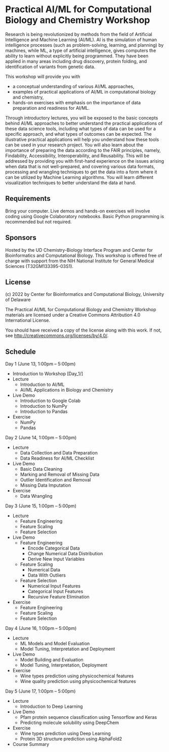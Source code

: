 # Practical AI/ML for Computational Biology and Chemistry Workshop

Research is being revolutionized by methods from the field of Artificial Intelligence and Machine Learning (AI/ML). AI is the simulation of human intelligence processes (such as problem-solving, learning, and planning) by machines, while ML, a type of artificial intelligence, gives computers the ability to learn without explicitly being programmed. They have been applied in many areas including drug discovery, protein folding, and identification of variants from genetic data.

This workshop will provide you with

- a conceptual understanding of various AI/ML approaches,
- examples of practical applications of AI/ML in computational biology and chemistry,
- hands-on exercises with emphasis on the importance of data preparation and readiness for AI/ML.

Through introductory lectures, you will be exposed to the basic concepts behind AI/ML approaches to better understand the practical applications of these data science tools, including what types of data can be used for a specific approach, and what types of outcomes can be expected. The illustrative practical applications will help you understand how these tools can be used in your research project. You will also learn about the importance of preparing the data according to the FAIR principles, namely, Findability, Accessibility, Interoperability, and Reusability. This will be addressed by providing you with first-hand experience on the issues arising when data that is not well-prepared, and covering various data formats, processing and wrangling techniques to get the data into a form where it can be utilized by Machine Learning algorithms. You will learn different visualization techniques to better understand the data at hand.

## Requirements

Bring your computer. Live demos and hands-on exercises will involve coding using Google Colaboratory notebooks. Basic Python programming is recommended but not required.

## Sponsors

Hosted by the UD Chemistry-Biology Interface Program and Center for Bioinformatics and Computational Biology. This workshop is offered free of charge with support from the NIH National Institute for General Medical Sciences (T32GM133395-03S1).

## License

(c) 2022 by Center for Bioinformatics and Computational Biology, University of Delaware

The Practical AI/ML for Computational Biology and Chemistry Workshop materials are licensed under a
Creative Commons Attribution 4.0 International License.

You should have received a copy of the license along with this
work. If not, see <http://creativecommons.org/licenses/by/4.0/>.

## Schedule

Day 1 (June 13, 1:00pm – 5:00pm)
- Introduction to Workshop [Day_1/]
- Lecture
  - Introduction to AI/ML
  - AI/ML Applications in Biology and Chemistry
- Live Demo
  - Introduction to Google Colab
  - Introduction to NumPy
  - Introduction to Pandas
- Exercise
  - NumPy
  - Pandas

Day 2 (June 14, 1:00pm – 5:00pm)
- Lecture
  - Data Collection and Data Preparation
  - Data Readiness for AI/ML Checklist
- Live Demo
  - Basic Data Cleaning
  - Marking and Removal of Missing Data
  - Outlier Identification and Removal
  - Missing Data Imputation
- Exercise
  - Data Wrangling

Day 3 (June 15, 1:00pm – 5:00pm)
- Lecture
  - Feature Engineering
  - Feature Scaling
  - Feature Selection
- Live Demo
  - Feature Engineering
    - Encode Categorical Data
    - Change Numerical Data Distribution
    - Derive New Input Variables
  - Feature Scaling
    - Numerical Data
    - Data With Outliers
  - Feature Selection
    - Numerical Input Features
    - Categorical Input Features
    - Recursive Feature Elimination
- Exercise
  - Feature Engineering
  - Feature Scaling
  - Feature Selection

Day 4 (June 16, 1:00pm – 5:00pm)
- Lecture 
  - ML Models and Model Evaluation
  - Model Tuning, Interpretation and Deployment
- Live Demo
  - Model Building and Evaluation
  - Model Tuning, Interpretation, Deployment
- Exercise
  - Wine types prediction using physicochemical features
  - Wine quality prediction using physicochemical features

Day 5 (June 17, 1:00pm – 5:00pm)
- Lecture 
  - Introduction to Deep Learning
- Live Demo
  - Pfam protein sequence classification using Tensorflow and Keras
  - Predicting molecule solubility using DeepChem
- Exercise
  - Wine types prediction using Deep Learning
  - Protein 3D structure prediction using AlphaFold2
- Course Summary

